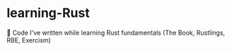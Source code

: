# learning-Rust
🦀 Code I've written while learning Rust fundamentals (The Book, Rustlings, RBE, Exercism)

